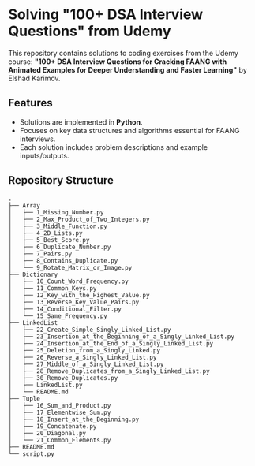 # Solving "100+ DSA Interview Questions" from Udemy

This repository contains solutions to coding exercises from the Udemy course: **"100+ DSA Interview Questions for Cracking FAANG with Animated Examples for Deeper Understanding and Faster Learning"** by Elshad Karimov.

## Features

- Solutions are implemented in **Python**.
- Focuses on key data structures and algorithms essential for FAANG interviews.
- Each solution includes problem descriptions and example inputs/outputs.

## Repository Structure

```
.
├── Array
│   ├── 1_Missing_Number.py
│   ├── 2_Max_Product_of_Two_Integers.py
│   ├── 3_Middle_Function.py
│   ├── 4_2D_Lists.py
│   ├── 5_Best_Score.py
│   ├── 6_Duplicate_Number.py
│   ├── 7_Pairs.py
│   ├── 8_Contains_Duplicate.py
│   └── 9_Rotate_Matrix_or_Image.py
├── Dictionary
│   ├── 10_Count_Word_Frequency.py
│   ├── 11_Common_Keys.py
│   ├── 12_Key_with_the_Highest_Value.py
│   ├── 13_Reverse_Key_Value_Pairs.py
│   ├── 14_Conditional_Filter.py
│   └── 15_Same_Frequency.py
├── LinkedList
│   ├── 22_Create_Simple_Singly_Linked_List.py
│   ├── 23_Insertion_at_the_Beginning_of_a_Singly_Linked_List.py
│   ├── 24_Insertion_at_the_End_of_a_Singly_Linked_List.py
│   ├── 25_Deletion_from_a_Singly_Linked.py
│   ├── 26_Reverse_a_Singly_Linked_List.py
│   ├── 27_Middle_of_a_Singly_Linked_List.py
│   ├── 28_Remove_Duplicates_from_a_Singly_Linked_List.py
│   ├── 30_Remove_Duplicates.py
│   ├── LinkedList.py
│   └── README.md
├── Tuple
│   ├── 16_Sum_and_Product.py
│   ├── 17_Elementwise_Sum.py
│   ├── 18_Insert_at_the_Beginning.py
│   ├── 19_Concatenate.py
│   ├── 20_Diagonal.py
│   └── 21_Common_Elements.py
├── README.md
└── script.py
```
